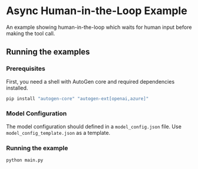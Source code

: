# Async Human-in-the-Loop Example

An example showing human-in-the-loop which waits for human input before making the tool call.

## Running the examples

### Prerequisites

First, you need a shell with AutoGen core and required dependencies installed.

```bash
pip install "autogen-core" "autogen-ext[openai,azure]"
```

### Model Configuration

The model configuration should defined in a `model_config.json` file.
Use `model_config_template.json` as a template.

### Running the example

```bash
python main.py
```
